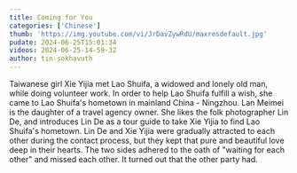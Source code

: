 ```yaml
---
title: Coming for You
categories: ['Chinese']
thumb: 'https://img.youtube.com/vi/JrDavZywRdU/maxresdefault.jpg'
pudate: 2024-06-25T15:01:34
videos: 2024-06-25-14-59-32
author: tin-sokhavuth
---
```

Taiwanese girl Xie Yijia met Lao Shuifa, a widowed and lonely old man, while doing volunteer work. In order to help Lao Shuifa fulfill a wish, she came to Lao Shuifa's hometown in mainland China - Ningzhou. Lan Meimei is the daughter of a travel agency owner. She likes the folk photographer Lin De, and introduces Lin De as a tour guide to take Xie Yijia to find Lao Shuifa's hometown. Lin De and Xie Yijia were gradually attracted to each other during the contact process, but they kept that pure and beautiful love deep in their hearts. The two sides adhered to the oath of "waiting for each other" and missed each other. It turned out that the other party had.